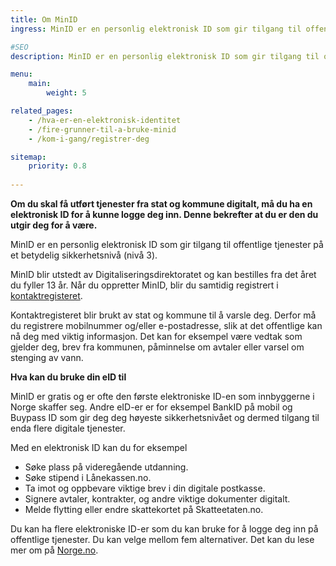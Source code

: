 ```yaml
---
title: Om MinID
ingress: MinID er en personlig elektronisk ID som gir tilgang til offentlige tjenester på et betydelig sikkerhetsnivå (nivå 3).

#SEO
description: MinID er en personlig elektronisk ID som gir tilgang til offentlige tjenester på et betydelig sikkerhetsnivå (nivå 3).

menu: 
    main:
        weight: 5

related_pages:
    - /hva-er-en-elektronisk-identitet
    - /fire-grunner-til-a-bruke-minid
    - /kom-i-gang/registrer-deg

sitemap:
    priority: 0.8
    
---
```



**Om du skal få utført tjenester fra stat og kommune digitalt, må du ha en elektronisk ID for å kunne logge deg inn. Denne bekrefter at du er den du utgir deg for å være.**

MinID er en personlig elektronisk ID som gir tilgang til offentlige tjenester på et betydelig sikkerhetsnivå (nivå 3).

MinID blir utstedt av Digitaliseringsdirektoratet og kan bestilles fra det året du fyller 13 år. Når du oppretter MinID, blir du samtidig registrert i [kontaktregisteret](https://eid.difi.no/nb/kontakt-og-reservasjonsregisteret).

Kontaktregisteret blir brukt av stat og kommune til å varsle deg. Derfor må du registrere mobilnummer og/eller e-postadresse, slik at det offentlige kan nå deg med viktig informasjon. Det kan for eksempel være vedtak som gjelder deg, brev fra kommunen, påminnelse om avtaler eller varsel om stenging av vann.    


**Hva kan du bruke din eID til**

MinID er gratis og er ofte den første elektroniske ID-en som innbyggerne i Norge skaffer seg. Andre eID-er er for eksempel BankID på mobil og Buypass ID som gir deg deg høyeste sikkerhetsnivået og dermed tilgang til enda flere digitale tjenester.

Med en elektronisk ID kan du for eksempel

 - Søke plass på videregående utdanning.
 - Søke stipend i Lånekassen.no.
 - Ta imot og oppbevare viktige brev i din digitale postkasse.
 - Signere avtaler, kontrakter, og andre viktige dokumenter digitalt.
 - Melde flytting eller endre skattekortet på Skatteetaten.no.

Du kan ha flere elektroniske ID-er som du kan bruke for å logge deg inn på offentlige tjenester. Du kan velge mellom fem alternativer. Det kan du lese mer om på [Norge.no](https://www.norge.no/nb/digital-borgar/elektronisk-id).
